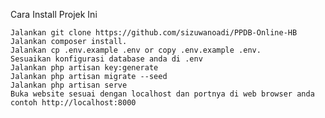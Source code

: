 Cara Install Projek Ini

    Jalankan git clone https://github.com/sizuwanoadi/PPDB-Online-HB
    Jalankan composer install.
    Jalankan cp .env.example .env or copy .env.example .env.
    Sesuaikan konfigurasi database anda di .env
    Jalankan php artisan key:generate
    Jalankan php artisan migrate --seed
    Jalankan php artisan serve
    Buka website sesuai dengan localhost dan portnya di web browser anda contoh http://localhost:8000
